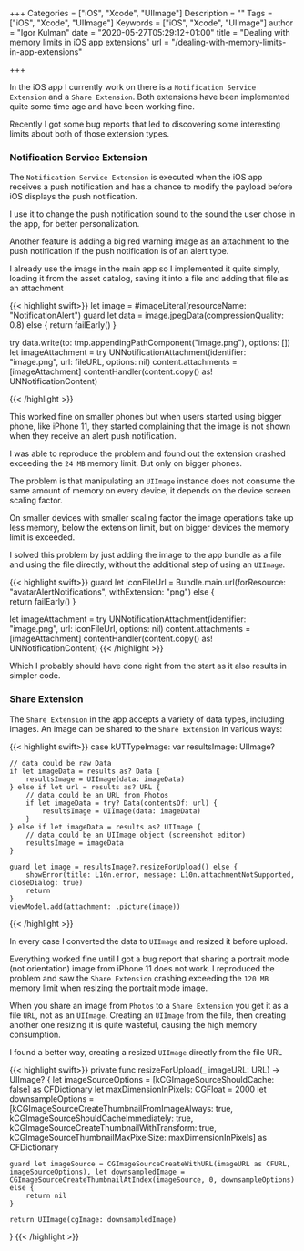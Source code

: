 +++
Categories = ["iOS", "Xcode", "UIImage"]
Description = ""
Tags = ["iOS", "Xcode", "UIImage"]
Keywords = ["iOS", "Xcode", "UIImage"]
author = "Igor Kulman"
date = "2020-05-27T05:29:12+01:00"
title = "Dealing with memory limits in iOS app extensions"
url = "/dealing-with-memory-limits-in-app-extensions"

+++

In the iOS app I currently work on there is a `Notification Service Extension` and a `Share Extension`. Both extensions have been implemented quite some time age and have been working fine. 

Recently I got some bug reports that led to discovering some interesting limits about both of those extension types.

### Notification Service Extension

The `Notification Service Extension` is executed when the iOS app receives a push notification and has a chance to modify the payload before iOS displays the push notification.

I use it to change the push notification sound to the sound the user chose in the app, for better personalization. 

Another feature is adding a big red warning image as an attachment to the push notification if the push notification is of an alert type.

I already use the image in the main app so I implemented it quite simply, loading it from the asset catalog, saving it into a file and adding that file as an attachment

{{< highlight swift>}}
let image = #imageLiteral(resourceName: "NotificationAlert")
guard let data = image.jpegData(compressionQuality: 0.8) else {
    return failEarly()
}

try data.write(to: tmp.appendingPathComponent("image.png"), options: [])
let imageAttachment = try UNNotificationAttachment(identifier: "image.png", url: fileURL, options: nil)
content.attachments = [imageAttachment]
contentHandler(content.copy() as! UNNotificationContent)

{{< /highlight >}}

This worked fine on smaller phones but when users started using bigger phone, like iPhone 11, they started complaining that the image is not shown when they receive an alert push notification.

I was able to reproduce the problem and found out the extension crashed exceeding the `24 MB` memory limit. But only on bigger phones. 

The problem is that manipulating an `UIImage` instance does not consume the same amount of memory on every device, it depends on the device screen scaling factor. 

On smaller devices with smaller scaling factor the image operations take up less memory, below the extension limit, but on bigger devices the memory limit is exceeded.

I solved this problem by just adding the image to the app bundle as a file and using the file directly, without the additional step of using an `UIImage`.

<!--more-->

{{< highlight swift>}}
guard let iconFileUrl = Bundle.main.url(forResource: "avatarAlertNotifications", withExtension: "png") else {   
	return failEarly()
}

let imageAttachment = try UNNotificationAttachment(identifier: "image.png", url: iconFileUrl, options: nil)
content.attachments = [imageAttachment]
contentHandler(content.copy() as! UNNotificationContent)
{{< /highlight >}}

Which I probably should have done right from the start as it also results in simpler code.

### Share Extension

The `Share Extension` in the app accepts a variety of data types, including images. An image can be shared to the `Share Extension` in various ways:

{{< highlight swift>}}
case kUTTypeImage:
    var resultsImage: UIImage?

    // data could be raw Data
    if let imageData = results as? Data {
        resultsImage = UIImage(data: imageData)
    } else if let url = results as? URL { 
    	// data could be an URL from Photos
		if let imageData = try? Data(contentsOf: url) {
	    	resultsImage = UIImage(data: imageData)
		}
    } else if let imageData = results as? UIImage { 
    	// data could be an UIImage object (screenshot editor)
        resultsImage = imageData
    }

    guard let image = resultsImage?.resizeForUpload() else {        
        showError(title: L10n.error, message: L10n.attachmentNotSupported, closeDialog: true)
        return
    }
    viewModel.add(attachment: .picture(image))
{{< /highlight >}}

In every case I converted the data to `UIImage` and resized it before upload. 

Everything worked fine until I got a bug report that sharing a portrait mode (not orientation) image from iPhone 11 does not work. I reproduced the problem and saw the `Share Extension` crashing exceeding the `120 MB` memory limit when resizing the portrait mode image.

When you share an image from `Photos` to a `Share Extension` you get it as a file `URL`, not as an `UIImage`. Creating an `UIImage` from the file, then creating another one resizing it is quite wasteful, causing the high memory consumption.

I found a better way, creating a resized `UIImage` directly from the file URL

{{< highlight swift>}}
private func resizeForUpload(_ imageURL: URL) -> UIImage? {
	let imageSourceOptions = [kCGImageSourceShouldCache: false] as CFDictionary
	let maxDimensionInPixels: CGFloat = 2000
	let downsampleOptions =  [kCGImageSourceCreateThumbnailFromImageAlways: true,
	                          kCGImageSourceShouldCacheImmediately: true,
	                          kCGImageSourceCreateThumbnailWithTransform: true,
	                          kCGImageSourceThumbnailMaxPixelSize: maxDimensionInPixels] as CFDictionary

	guard let imageSource = CGImageSourceCreateWithURL(imageURL as CFURL, imageSourceOptions), let downsampledImage =  CGImageSourceCreateThumbnailAtIndex(imageSource, 0, downsampleOptions) else {	    
	    return nil
	}

	return UIImage(cgImage: downsampledImage)
}
{{< /highlight >}}
